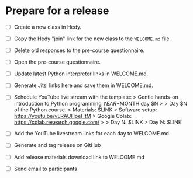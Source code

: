 # Prepare for a release

- [ ] Create a new class in Hedy.

- [ ] Copy the Hedy "join" link for the new class to the `WELCOME.md` file.

- [ ] Delete old responses to the pre-course questionnaire.

- [ ] Open the pre-course questionnaire.

- [ ] Update latest Python interpreter links in WELCOME.md.

- [ ] Generate Jitsi links [here](https://moderated.jitsi.net/) and save them in WELCOME.md.

- [ ] Schedule YouTube live stream with the template:
      > Gentle hands-on introduction to Python programming $YEAR-$MONTH day $N
      >
      > Day $N of the Python course.
      > Materials: $LINK
      > Software setup: https://youtu.be/vLRAUHpeHtM
      > Google Colab: https://colab.research.google.com/
      >
      > Day N: $LINK
      > Day N: $LINK

- [ ] Add the YouTube livestream links for each day to WELCOME.md.

- [ ] Generate and tag release on GitHub

- [ ] Add release materials download link to WELCOME.md

- [ ] Send email to participants
